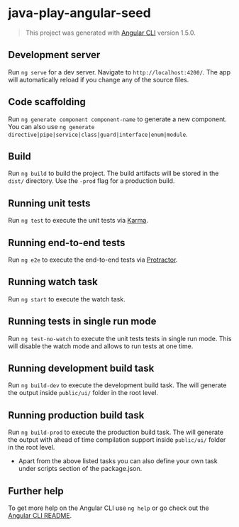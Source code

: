 # java-play-angular-seed

> This project was generated with [Angular CLI](https://github.com/angular/angular-cli) version 1.5.0.

## Development server

Run `ng serve` for a dev server. Navigate to `http://localhost:4200/`. The app will automatically reload if you change any of the source files.

## Code scaffolding

Run `ng generate component component-name` to generate a new component. You can also use `ng generate directive|pipe|service|class|guard|interface|enum|module`.

## Build

Run `ng build` to build the project. The build artifacts will be stored in the `dist/` directory. Use the `-prod` flag for a production build.

## Running unit tests

Run `ng test` to execute the unit tests via [Karma](https://karma-runner.github.io).

## Running end-to-end tests

Run `ng e2e` to execute the end-to-end tests via [Protractor](http://www.protractortest.org/).

## Running watch task

Run `ng start` to execute the watch task.

## Running tests in single run mode

Run `ng test-no-watch` to execute the unit tests tests in single run mode. This will disable the watch mode and allows to run tests at one time.

## Running development build task

Run `ng build-dev` to execute the development build task. The will generate the output inside `public/ui/` folder in the root level.

## Running production build task

Run `ng build-prod` to execute the production build task. The will generate the output with ahead of time compilation support 
inside `public/ui/` folder in the root level.

- Apart from the above listed tasks you can also define your own task under scripts section of the package.json.

## Further help

To get more help on the Angular CLI use `ng help` or go check out the [Angular CLI README](https://github.com/angular/angular-cli/blob/master/README.md).
